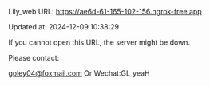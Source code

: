 Lily_web URL: https://ae6d-61-165-102-156.ngrok-free.app

Updated at: 2024-12-09 10:38:29

If you cannot open this URL, the server might be down.

Please contact: 

goley04@foxmail.com Or Wechat:GL_yeaH